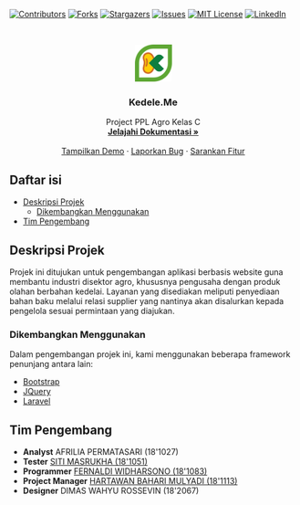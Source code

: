 [![Contributors][contributors-shield]][contributors-url]
[![Forks][forks-shield]][forks-url]
[![Stargazers][stars-shield]][stars-url]
[![Issues][issues-shield]][issues-url]
[![MIT License][license-shield]][license-url]
[![LinkedIn][linkedin-shield]][linkedin-url]
<!-- PROJECT LOGO -->
<br />
<p align="center">
  <a href="https://github.com/noobiesdev/kedele/">
    <img src="public/assets/logo_emblem.png" alt="Logo" width="65px">
  </a>

  <h3 align="center">Kedele.Me</h3>

  <p align="center">
    Project PPL Agro Kelas C 
    <br />
    <a href="https://github.com/noobiesdev/kedele"><strong>Jelajahi Dokumentasi »</strong></a>
    <br />
    <br />
    <a href="http://kedele.me">Tampilkan Demo</a>
    ·
    <a href="https://github.com/noobiesdev/kedele/issues">Laporkan Bug</a>
    ·
    <a href="https://github.com/noobiesdev/kedele/issues">Sarankan Fitur</a>
  </p>
</p>
<!-- TABLE OF CONTENTS -->

## Daftar isi
* [Deskripsi Projek](#deskripsi-projek)
  * [Dikembangkan Menggunakan](#dikembangkan-menggunakan)
* [Tim Pengembang](#tim-pengembang)

## Deskripsi Projek
Projek ini ditujukan untuk pengembangan aplikasi berbasis website guna membantu industri disektor agro, khususnya pengusaha dengan produk olahan berbahan kedelai. Layanan yang disediakan meliputi penyediaan bahan baku melalui relasi supplier yang nantinya akan disalurkan kepada pengelola sesuai permintaan yang diajukan.
### Dikembangkan Menggunakan
Dalam pengembangan projek ini, kami menggunakan beberapa framework penunjang antara lain:
* [Bootstrap](https://getbootstrap.com)
* [JQuery](https://jquery.com)
* [Laravel](https://laravel.com)
## Tim Pengembang
- **Analyst** AFRILIA PERMATASARI (18'1027)
- **Tester** <a href="https://github.com/UKha11/">SITI MASRUKHA (18'1051) </a>
- **Programmer** <a href="https://github.com/noobiesdev/">FERNALDI WIDHARSONO (18'1083) </a>
- **Project Manager** <a href="https://github.com/darkun7">HARTAWAN BAHARI MULYADI (18'1113)</a>
- **Designer** DIMAS WAHYU ROSSEVIN (18'2067)



<!-- MARKDOWN LINKS & IMAGES -->
<!-- Reference: https://github.com/othneildrew/Best-README-Template -->
<!-- https://www.markdownguide.org/basic-syntax/#reference-style-links -->
[contributors-shield]: https://img.shields.io/github/contributors/noobiesdev/kedele
[contributors-url]: https://github.com/noobiesdev/kedele/graphs/contributors
[forks-shield]: https://img.shields.io/github/forks/noobiesdev/kedele.svg?style=flat-square
[forks-url]: https://github.com/noobiesdev/kedele/network/members
[stars-shield]: https://img.shields.io/github/stars/noobiesdev/kedele.svg?style=flat-square
[stars-url]: https://github.com/othneildrew/noobiesdev/kedele/stargazers
[issues-shield]: https://img.shields.io/github/issues/noobiesdev/kedele.svg?style=flat-square
[issues-url]: https://github.com/noobiesdev/kedele/issues
[license-shield]: https://img.shields.io/github/license/noobiesdev/kedele.svg?style=flat-square
[license-url]: https://github.com/othneildrew/noobiesdev/kedele/blob/master/LICENSE.txt
[linkedin-shield]: https://img.shields.io/badge/-LinkedIn-black.svg?style=flat-square&logo=linkedin&colorB=555
[linkedin-url]: https://linkedin.com/in/hartawan-bahari-mulyadi-973a311b4/
